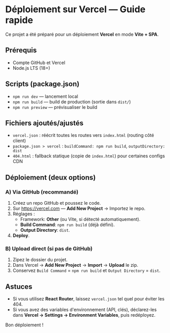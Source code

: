 # Déploiement sur Vercel — Guide rapide

Ce projet a été préparé pour un déploiement **Vercel** en mode **Vite + SPA**.

## Prérequis
- Compte GitHub et Vercel
- Node.js LTS (18+)

## Scripts (package.json)
- `npm run dev` — lancement local
- `npm run build` — build de production (sortie dans `dist/`)
- `npm run preview` — prévisualiser le build

## Fichiers ajoutés/ajustés
- `vercel.json` : réécrit toutes les routes vers `index.html` (routing côté client)
- `package.json > vercel` : `buildCommand: npm run build`, `outputDirectory: dist`
- `404.html` : fallback statique (copie de `index.html`) pour certaines configs CDN

## Déploiement (deux options)

### A) Via GitHub (recommandé)
1. Créez un repo GitHub et poussez le code.
2. Sur https://vercel.com — **Add New Project** → Importez le repo.
3. Réglages :
   - Framework: **Other** (ou Vite, si détecté automatiquement).
   - **Build Command**: `npm run build` (déjà défini).
   - **Output Directory**: `dist`.
4. **Deploy**.

### B) Upload direct (si pas de GitHub)
1. Zipez le dossier du projet.
2. Dans Vercel → **Add New Project** → **Import** → **Upload** le zip.
3. Conservez `Build Command` = `npm run build` et `Output Directory` = `dist`.

## Astuces
- Si vous utilisez **React Router**, laissez `vercel.json` tel quel pour éviter les 404.
- Si vous avez des variables d'environnement (API, clés), déclarez-les dans **Vercel → Settings → Environment Variables**, puis redéployez.

Bon déploiement !
